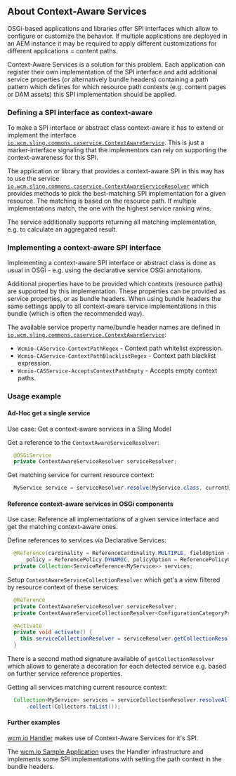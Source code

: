 ## About Context-Aware Services

OSGi-based applications and libraries offer SPI interfaces which allow to configure or customize the behavior. If multiple applications are deployed in an AEM instance it may be required to apply different customizations for different applications = content paths.

Context-Aware Services is a solution for this problem. Each application can register their own implementation of the SPI interface and add additional service properties (or alternatively bundle headers) containing a path pattern which defines for which resource path contexts (e.g. content pages or DAM assets) this SPI implementation should be applied.


### Defining a SPI interface as context-aware

To make a SPI interface or abstract class context-aware it has to extend or implement the interface [`io.wcm.sling.commons.caservice.ContextAwareService`][ContextAwareService]. This is just a marker-interface signaling that the implementors can rely on supporting the context-awareness for this SPI.

The application or library that provides a context-aware SPI in this way has to use the service [`io.wcm.sling.commons.caservice.ContextAwareServiceResolver`][ContextAwareServiceResolver] which provides methods to pick the best-matching SPI implementation for a given resource. The matching is based on the resource path. If multiple implementations match, the one with the highest service ranking wins.

The service additionally supports returning all matching implementation, e.g. to calculate an aggregated result.


### Implementing a context-aware SPI interface

Implementing a context-aware SPI interface or abstract class is done as usual in OSGi - e.g. using the declarative service OSGi annotations.

Additional properties have to be provided which contexts (resource paths) are supported by this implementation. These properties can be provided as service properties, or as bundle headers. When using bundle headers the same settings apply to all context-aware service implementations in this bundle (which is often the recommended way).

The available service property name/bundle header names are defined in [`io.wcm.sling.commons.caservice.ContextAwareService`][ContextAwareService]:

* `Wcmio-CAService-ContextPathRegex` - Context path whitelist expression.
* `Wcmio-CAService-ContextPathBlacklistRegex` - Context path blacklist expression.
* `Wcmio-CASService-AcceptsContextPathEmpty` - Accepts empty context paths.


### Usage example

#### Ad-Hoc get a single service

Use case: Get a context-aware services in a Sling Model

Get a reference to the `ContextAwareServiceResolver`:

```java
  @OSGiService
  private ContextAwareServiceResolver serviceResolver;
```

Get matching service for current resource context:

```java
  MyService service = serviceResolver.resolve(MyService.class, currentResource);
```
#### Reference context-aware services in OSGi components

Use case: Reference all implementations of a given service interface and get the matching context-aware ones.

Define references to services via Declarative Services:

```java
  @Reference(cardinality = ReferenceCardinality.MULTIPLE, fieldOption = FieldOption.UPDATE,
      policy = ReferencePolicy.DYNAMIC, policyOption = ReferencePolicyOption.GREEDY)
  private Collection<ServiceReference<MyService>> services;
```

Setup `ContextAwareServiceCollectionResolver` which get's a view filtered by resource context of these services:

```java
  @Reference
  private ContextAwareServiceResolver serviceResolver;
  private ContextAwareServiceCollectionResolver<ConfigurationCategoryProvider, Void> serviceCollectionResolver;

  @Activate
  private void activate() {
    this.serviceCollectionResolver = serviceResolver.getCollectionResolver(this.services);
  }
```

There is a second method signature available of `getCollectionResolver` which allows to generate a decoration for each detected service e.g. based on further service reference properties.

Getting all services matching current resource context:

```java
  Collection<MyService> services = serviceCollectionResolver.resolveAll(currentResource)
      .collect(Collectors.toList());
```

#### Further examples

[wcm.io Handler][wcmio-handler] makes use of Context-Aware Services for it's SPI.

The [wcm.io Sample Application][wcmio-samples] uses the Handler infrastructure and implements some SPI implementations with setting the path context in the bundle headers.


[ContextAwareService]: apidocs/io/wcm/sling/commons/caservice/ContextAwareService.html
[ContextAwareServiceResolver]: apidocs/io/wcm/sling/commons/caservice/ContextAwareServiceResolver.html
[wcmio-handler]: https://wcm.io/handler/
[wcmio-samples]: https://wcm.io/samples/
